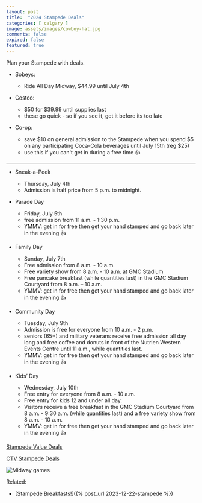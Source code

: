 ```yaml
---
layout: post
title:  "2024 Stampede Deals"
categories: [ calgary ]
image: assets/images/cowboy-hat.jpg
comments: false
expired: false
featured: true
---
```


Plan your Stampede with deals.

- Sobeys:
    - Ride All Day Midway, $44.99 until July 4th

- Costco:
    - $50 for $39.99 until supplies last
    - these go quick - so if you see it, get it before its too late

- Co-op:
    - save $10 on general admission to the Stampede when you spend $5 on any participating Coca-Cola beverages until July 15th  (reg $25)
    - use this if you can't get in during a free time &#128077;

------------------------------------------

- Sneak-a-Peek
    - Thursday, July 4th
    - Admission is half price from 5 p.m. to midnight.

- Parade Day
    - Friday, July 5th
    - free admission from 11 a.m. - 1:30 p.m.
    - YMMV: get in for free then get your hand stamped and go back later in the evening &#128077;

- Family Day
    - Sunday, July 7th
    - Free admission from 8 a.m. - 10 a.m.
    - Free variety show from 8 a.m. - 10 a.m. at GMC Stadium 
    - Free pancake breakfast (while quantities last) in the GMC Stadium Courtyard from 8 a.m. – 10 a.m.
    - YMMV: get in for free then get your hand stamped and go back later in the evening &#128077;

- Community Day
    - Tuesday, July 9th
    - Admission is free for everyone from 10 a.m. - 2 p.m.
    - seniors (65+) and military veterans receive free admission all day long and free coffee and donuts in front of the Nutrien Western Events Centre until 11 a.m., while quantities last.
    - YMMV: get in for free then get your hand stamped and go back later in the evening &#128077;

- Kids’ Day
    - Wednesday, July 10th
    - Free entry for everyone from 8 a.m. - 10 a.m.
    - Free entry for kids 12 and under all day. 
    - Visitors receive a free breakfast in the GMC Stadium Courtyard from 8 a.m. - 9:30 a.m. (while quantities last) and a free variety show from 8 a.m. - 10 a.m.
    - YMMV: get in for free then get your hand stamped and go back later in the evening &#128077;

[Stampede Value Deals](https://www.calgarystampede.com/stampede/value-deals)

[CTV Stampede Deals](https://calgary.ctvnews.ca/deals-and-discounts-to-save-you-money-at-the-2024-calgary-stampede-1.6922649)

![Midway games](https://images.ctfassets.net/gk8hs8lmghf8/MXRVdciPqQUuLtVgkblel/910d2da1ac5df8b3e00c05a16da45526/deals.jpg)


Related:
- [Stampede Breakfasts!]({% post_url 2023-12-22-stampede %})